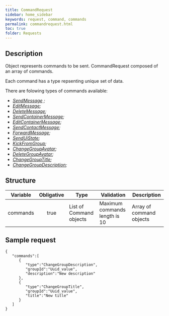```yaml
---
title: CommandRequest
sidebar: home_sidebar
keywords: request, command, commands
permalink: commandrequest.html
toc: true
folder: Requests
---
```


## Description

<p> Object represents commands to be sent. CommandRequest composed of an array of commands.
</p>
<p> Each command has a type repsenting unique set of data.
</p>
<p> There are folowing types of commands available:
<ul>
<li> <i> <a href="https://btsdigital.github.io/bot-api-contract/SendMessage.html">SendMessage</a> ;</i>
</li>
<li> <i><a href="https://btsdigital.github.io/bot-api-contract/EditMessage.html">EditMessage</a>;</i>
</li>
<li> <i><a href="https://btsdigital.github.io/bot-api-contract/DeleteMessage.html">DeleteMessage</a>;</i>
</li>
<li> <i><a href="https://btsdigital.github.io/bot-api-contract/SendContainerMessage.html">SendContainerMessage</a>;</i>
</li>
<li> <i><a href="https://btsdigital.github.io/bot-api-contract/EditContainerMessage.html">EditContainerMessage</a>;</i>
</li>
<li> <i><a href="https://btsdigital.github.io/bot-api-contract/SendContactMessage.html">SendContactMessage</a>;</i>
</li>
<li> <i><a href="https://btsdigital.github.io/bot-api-contract/ForwardMessage.html">ForwardMessage</a>;</i>
</li>
<li> <i><a href="https://btsdigital.github.io/bot-api-contract/SendUiState.html">SendUiState</a>;</i>
</li>
<li> <i><a href="https://btsdigital.github.io/bot-api-contract/KickFromGroup.html">KickFromGroup</a>;</i>
</li>
<li> <i><a href="https://btsdigital.github.io/bot-api-contract/ChangeGroupAvatar.html">ChangeGroupAvatar</a>;</i>
</li>
<li> <i><a href="https://btsdigital.github.io/bot-api-contract/DeleteGroupAvatar.html">DeleteGroupAvatar</a>;</i>
</li>
<li> <i><a href="https://btsdigital.github.io/bot-api-contract/ChangeGroupTitle.html">ChangeGroupTitle</a>;</i>
</li>
<li> <i><a href="https://btsdigital.github.io/bot-api-contract/ChangeGroupDescription.html">ChangeGroupDescription</a>;</i>
</li>
</ul>
</p>

## Structure

| Variable  | Obligative  | Type| Validation| Description
|---|:---:|---|---|---|
| commands | true | List of Command objects | Maximum commands length is 10 |Array of command objects |

## Sample request

```
{  
   "commands":[  
      {  
         "type":"ChangeGroupDescription",
         "groupId":"Uuid_value",
         "description":"New description"
      },
      {  
         "type":"ChangeGroupTitle",
         "groupId":"Uuid_value",
         "title":"New title"
      }
   ]
}
```






